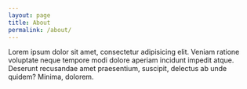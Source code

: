 ```yaml
---
layout: page
title: About
permalink: /about/
---
```


Lorem ipsum dolor sit amet, consectetur adipisicing elit. Veniam ratione voluptate neque tempore modi dolore aperiam incidunt impedit atque. Deserunt recusandae amet praesentium, suscipit, delectus ab unde quidem? Minima, dolorem.